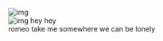 ![img](/img/docusaurus.png)  
![img](/img/docusaurus-social-card.jpg)
hey hey  
romeo take me somewhere we can be lonely
